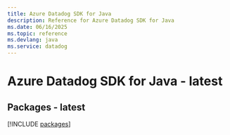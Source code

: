 ```yaml
---
title: Azure Datadog SDK for Java
description: Reference for Azure Datadog SDK for Java
ms.date: 06/16/2025
ms.topic: reference
ms.devlang: java
ms.service: datadog
---
```

# Azure Datadog SDK for Java - latest
## Packages - latest
[!INCLUDE [packages](datadog-index.md)]